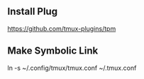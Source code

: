 ## Install Plug
https://github.com/tmux-plugins/tpm


## Make Symbolic Link
ln -s ~/.config/tmux/tmux.conf  ~/.tmux.conf
